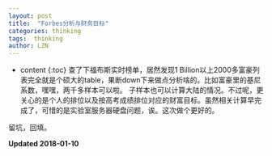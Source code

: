 ```yaml
---
layout: post
title:  "Forbes分析与财务目标"
categories: thinking
tags:  thinking
author: LZN
---
```


* content
{:toc}
查了下福布斯实时榜单，居然发现1 Billion以上2000多富豪列表完全就是个硕大的table，果断down下来做点分析啥的。比如富豪里的基尼系数，嘿嘿，两千多样本可以啦。
子样本也可以计算大陆的情况。不过呢，更关心的是个人的排位以及按高考成绩排位对应的财富目标。虽然相关计算早完成了，可惜的是实验室服务器硬盘问题，诶。这次做个更好的。

留坑，回填。

**Updated 2018-01-10**
